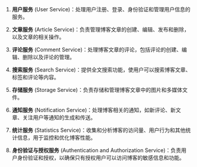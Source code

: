 1. **用户服务** (User Service)：处理用户注册、登录、身份验证和管理用户信息的服务。

2. **文章服务** (Article Service)：负责管理博客文章的创建、编辑、发布和删除，以及文章的相关操作。

3. **评论服务** (Comment Service)：处理博客文章的评论，包括评论的创建、编辑、删除以及评论的管理。

4. **搜索服务** (Search Service)：提供全文搜索功能，使用户可以搜索博客文章、标签和评论等内容。

5. **存储服务** (Storage Service)：负责存储和管理博客文章中的图片和多媒体文件。

6. **通知服务** (Notification Service)：处理博客相关的通知，如新评论、新文章、关注用户等通知的生成和传送。

7. **统计服务** (Statistics Service)：收集和分析博客的访问量、用户行为和其他统计信息，用于监控和优化博客性能。

8. **身份验证与授权服务** (Authentication and Authorization Service)：负责用户身份验证和授权，以确保只有授权用户可以访问博客的敏感信息和功能。